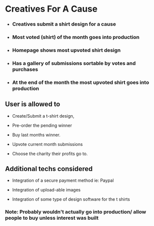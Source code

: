 # Creatives For A Cause  

* ### Creatives submit a shirt design for a cause  

* ### Most voted (shirt) of the month goes into production

* ### Homepage shows most upvoted shirt design

* ### Has a gallery of submissions sortable by votes and purchases  

* ### At the end of the month the most upvoted shirt goes into production

## User is allowed to

* Create/Submit a t-shirt design,

* Pre-order the pending winner

* Buy last months winner.  

* Upvote current month submissions

* Choose the charity their profits go to.  

## Additional techs considered

* Integration of a secure payment method ie: Paypal

* Integration of upload-able images

* Integration of some type of design  software for the t shirts



### Note: Probably wouldn't actually go into production/ allow people to buy unless interest was built
